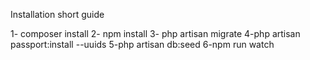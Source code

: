 Installation short guide

1- composer install
2- npm install
3- php artisan migrate
4-php artisan passport:install --uuids
5-php artisan db:seed
6-npm run watch
